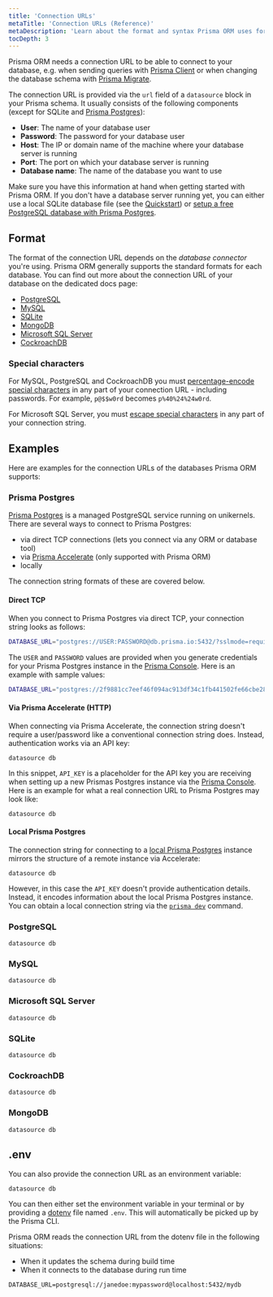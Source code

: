 ```yaml
---
title: 'Connection URLs'
metaTitle: 'Connection URLs (Reference)'
metaDescription: 'Learn about the format and syntax Prisma ORM uses for defining database connection URLs for PostgreSQL, MySQL and SQLite.'
tocDepth: 3
---
```


Prisma ORM needs a connection URL to be able to connect to your database, e.g. when sending queries with [Prisma Client](/orm/prisma-client) or when changing the database schema with [Prisma Migrate](/orm/prisma-migrate).

The connection URL is provided via the `url` field of a `datasource` block in your Prisma schema. It usually consists of the following components (except for SQLite and [Prisma Postgres](/postgres)):

- **User**: The name of your database user
- **Password**: The password for your database user
- **Host**: The IP or domain name of the machine where your database server is running
- **Port**: The port on which your database server is running
- **Database name**: The name of the database you want to use

Make sure you have this information at hand when getting started with Prisma ORM. If you don't have a database server running yet, you can either use a local SQLite database file (see the [Quickstart](/getting-started/quickstart-sqlite)) or [setup a free PostgreSQL database with Prisma Postgres](/postgres).

## Format

The format of the connection URL depends on the _database connector_ you're using. Prisma ORM generally supports the standard formats for each database. You can find out more about the connection URL of your database on the dedicated docs page:

- [PostgreSQL](/orm/overview/databases/postgresql)
- [MySQL](/orm/overview/databases/mysql)
- [SQLite](/orm/overview/databases/sqlite)
- [MongoDB](/orm/overview/databases/mongodb)
- [Microsoft SQL Server](/orm/overview/databases/sql-server)
- [CockroachDB](/orm/overview/databases/cockroachdb)

### Special characters

For MySQL, PostgreSQL and CockroachDB you must [percentage-encode special characters](https://developer.mozilla.org/en-US/docs/Glossary/Percent-encoding) in any part of your connection URL - including passwords. For example, `p@$$w0rd` becomes `p%40%24%24w0rd`.

For Microsoft SQL Server, you must [escape special characters](/orm/overview/databases/sql-server#connection-details) in any part of your connection string.

## Examples

Here are examples for the connection URLs of the databases Prisma ORM supports:

### Prisma Postgres

[Prisma Postgres](/postgres) is a managed PostgreSQL service running on unikernels. There are several ways to connect to Prisma Postgres:

- via direct TCP connections (lets you connect via any ORM or database tool)
- via [Prisma Accelerate](/accelerate) (only supported with Prisma ORM)
- locally

The connection string formats of these are covered below.

#### Direct TCP

When you connect to Prisma Postgres via direct TCP, your connection string looks as follows:

```bash
DATABASE_URL="postgres://USER:PASSWORD@db.prisma.io:5432/?sslmode=require"
```

The `USER` and `PASSWORD` values are provided when you generate credentials for your Prisma Postgres instance in the [Prisma Console](https://console.prisma.io). Here is an example with sample values:

```bash
DATABASE_URL="postgres://2f9881cc7eef46f094ac913df34c1fb441502fe66cbe28cc48998d4e6b20336b:sk_QZ3u8fMPFfBzOID4ol-mV@db.prisma.io:5432/?sslmode=require"
```

#### Via Prisma Accelerate (HTTP)

When connecting via Prisma Accelerate, the connection string doesn't require a user/password like a conventional connection string does. Instead, authentication works via an API key:

```prisma file=schema.prisma
datasource db
```

In this snippet, `API_KEY` is a placeholder for the API key you are receiving when setting up a new Prismas Postgres instance via the [Prisma Console](https://console.prisma.io). Here is an example for what a real connection URL to Prisma Postgres may look like:

```prisma file=schema.prisma
datasource db
```

#### Local Prisma Postgres

The connection string for connecting to a [local Prisma Postgres](/postgres/database/local-development) instance mirrors the structure of a remote instance via Accelerate:

```prisma file=schema.prisma
datasource db
```

However, in this case the `API_KEY` doesn't provide authentication details. Instead, it encodes information about the local Prisma Postgres instance. You can obtain a local connection string via the [`prisma dev`](/orm/reference/prisma-cli-reference#dev) command.

### PostgreSQL

```prisma file=schema.prisma
datasource db
```

### MySQL

```prisma file=schema.prisma
datasource db
```

### Microsoft SQL Server

```prisma file=schema.prisma
datasource db
```

### SQLite

```prisma file=schema.prisma
datasource db
```

### CockroachDB

```prisma file=schema.prisma
datasource db
```

### MongoDB

```prisma file=schema.prisma
datasource db
```

## .env

You can also provide the connection URL as an environment variable:

```prisma file=schema.prisma
datasource db
```

You can then either set the environment variable in your terminal or by providing a [dotenv](https://github.com/motdotla/dotenv) file named `.env`. This will automatically be picked up by the Prisma CLI.

Prisma ORM reads the connection URL from the dotenv file in the following situations:

- When it updates the schema during build time
- When it connects to the database during run time

```
DATABASE_URL=postgresql://janedoe:mypassword@localhost:5432/mydb
```
